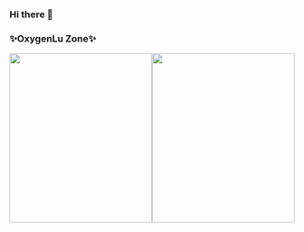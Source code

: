 ### Hi there 👋
### ✨OxygenLu Zone✨

<div style="display: flex; justify-content: space-between;">
  <div style="width: 400px; height: 300px;">
    <img src="https://github-readme-stats.vercel.app/api?username=OxygenLu&show_icons=true&title_color=7E57C2&text_color=AFB42B&icon_color=E91E63" style="width: 100%; height: 100%;" />
  </div>
  <div style="width: 400px; height: 300px;">
    <img src="https://github-readme-stats.vercel.app/api/top-langs/?username=OxygenLu&hide_progress=true&title_color=7E57C2" style="width: 100%; height: 100%;" />
  </div>
</div>
<!--
**OxygenLu/OxygenLu** is a ✨ _special_ ✨ repository because its `README.md` (this file) appears on your GitHub profile.

Here are some ideas to get you started:

- 🔭 I’m currently working on ...
- 🌱 I’m currently learning ...
- 👯 I’m looking to collaborate on ...
- 🤔 I’m looking for help with ...
- 💬 Ask me about ...
- 📫 How to reach me: ...
- 😄 Pronouns: ...
- ⚡ Fun fact: ...
-->
